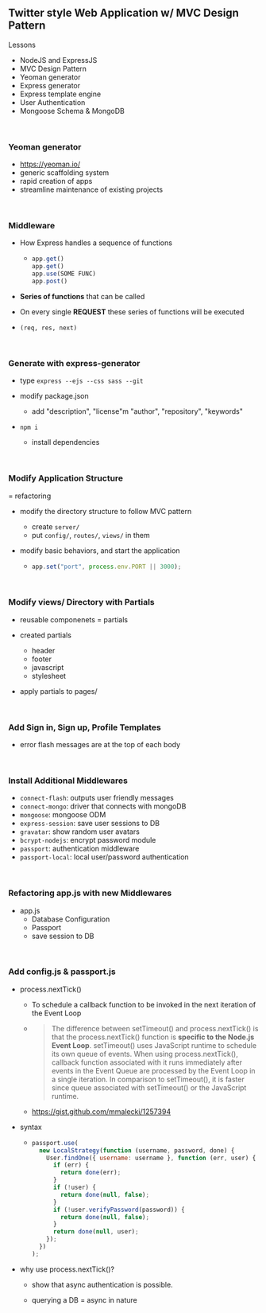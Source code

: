 ## Twitter style Web Application w/ MVC Design Pattern

Lessons

- NodeJS and ExpressJS
- MVC Design Pattern
- Yeoman generator
- Express generator
- Express template engine
- User Authentication
- Mongoose Schema & MongoDB

<br/>

### Yeoman generator

- https://yeoman.io/
- generic scaffolding system
- rapid creation of apps
- streamline maintenance of existing projects

<br/>

### Middleware

- How Express handles a sequence of functions

  - ```javascript
    app.get()
    app.get()
    app.use(SOME FUNC)
    app.post()
    ```

- **Series of functions** that can be called
- On every single **REQUEST** these series of functions will be executed

- `(req, res, next)`

<br/>

### Generate with express-generator

- type `express --ejs --css sass --git`
- modify package.json

  - add "description", "license"m "author", "repository", "keywords"

- `npm i`
  - install dependencies

<br/>

### Modify Application Structure

= refactoring

- modify the directory structure to follow MVC pattern

  - create `server/`
  - put `config/`, `routes/`, `views/` in them

- modify basic behaviors, and start the application

  - ```javascript
    app.set("port", process.env.PORT || 3000);
    ```

<br/>

### Modify views/ Directory with Partials

- reusable componenets = partials

- created partials

  - header
  - footer
  - javascript
  - stylesheet

- apply partials to pages/

<br/>

### Add Sign in, Sign up, Profile Templates

- error flash messages are at the top of each body

<br/>

### Install Additional Middlewares

- `connect-flash`: outputs user friendly messages
- `connect-mongo`: driver that connects with mongoDB
- `mongoose`: mongoose ODM
- `express-session`: save user sessions to DB
- `gravatar`: show random user avatars
- `bcrypt-nodejs`: encrypt password module
- `passport`: authentication middleware
- `passport-local`: local user/password authentication

<br/>

### Refactoring app.js with new Middlewares

- app.js
  - Database Configuration
  - Passport
  - save session to DB

<br/>

### Add config.js & passport.js

- process.nextTick()

  - To schedule a callback function to be invoked in the next iteration of the Event Loop

  - > The difference between setTimeout() and process.nextTick() is that the process.nextTick() function is **specific to the Node.js Event Loop**. setTimeout() uses JavaScript runtime to schedule its own queue of events. When using process.nextTick(), callback function associated with it runs immediately after events in the Event Queue are processed by the Event Loop in a single iteration. In comparison to setTimeout(), it is faster since queue associated with setTimeout() or the JavaScript runtime.

  - https://gist.github.com/mmalecki/1257394

- syntax

  - ```javascript
    passport.use(
      new LocalStrategy(function (username, password, done) {
        User.findOne({ username: username }, function (err, user) {
          if (err) {
            return done(err);
          }
          if (!user) {
            return done(null, false);
          }
          if (!user.verifyPassword(password)) {
            return done(null, false);
          }
          return done(null, user);
        });
      })
    );
    ```

- why use process.nextTick()?

  - show that async authentication is possible.

  - querying a DB = async in nature
